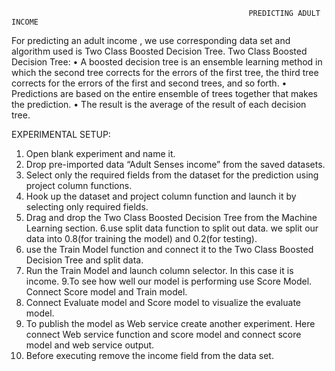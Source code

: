                                                          PREDICTING ADULT INCOME

For predicting an adult income , we use corresponding data set and algorithm used is Two Class Boosted Decision Tree. 
Two Class Boosted Decision Tree:
•	A boosted decision tree is an ensemble learning method in which the second tree corrects for the errors of the first tree, the third tree corrects for the errors of the first and second trees, and so forth. 
•	Predictions are based on the entire ensemble of trees together that makes the prediction. 
•	The result is the average of the result of each decision tree. 

EXPERIMENTAL SETUP:
1. Open blank experiment and name it.
2. Drop pre-imported data “Adult Senses income”  from  the saved datasets.
3. Select only the required fields from the dataset for the prediction using project column functions.
4. Hook up the dataset and project column function and launch it by selecting only required fields.
5. Drag and drop the Two Class Boosted Decision Tree from the Machine Learning section.
6.use split data function to split out data. we split our data into 0.8(for training the model) and 0.2(for testing). 
7. use the Train Model function and connect it to the Two Class Boosted Decision Tree and split data.
8. Run the Train Model and launch column selector. In this case it is income.
9.To see how well our model is performing use Score Model. Connect Score model and Train model.
10. Connect Evaluate model and Score model to visualize the evaluate model.
11. To publish the model as Web service create another experiment. Here connect Web service function and score model and connect score model and web service output.
12. Before executing remove the income field from the data set.
 

 

 





